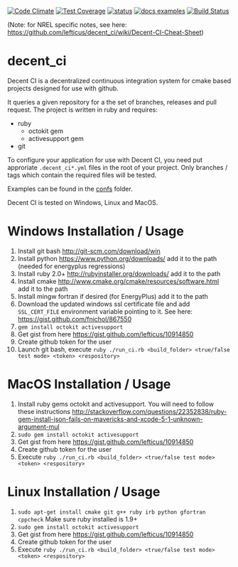 [![Code Climate](https://codeclimate.com/github/lefticus/decent_ci/badges/gpa.svg)](https://codeclimate.com/github/lefticus/decent_ci)
[![Test Coverage](https://codeclimate.com/github/lefticus/decent_ci/badges/coverage.svg)](https://codeclimate.com/github/lefticus/decent_ci)
[![status](https://sourcegraph.com/api/repos/github.com/lefticus/decent_ci/.badges/status.png)](https://sourcegraph.com/github.com/lefticus/decent_ci)
[![docs examples](https://sourcegraph.com/api/repos/github.com/lefticus/decent_ci/.badges/docs-examples.png)](https://sourcegraph.com/github.com/lefticus/decent_ci)
[![Build Status](https://travis-ci.org/lefticus/decent_ci.svg)](https://travis-ci.org/lefticus/decent_ci)

(Note: for NREL specific notes, see here: https://github.com/lefticus/decent_ci/wiki/Decent-CI-Cheat-Sheet)

decent_ci
=========

Decent CI is a decentralized continuous integration system for cmake based projects designed for use with github.

It queries a given repository for a the set of branches, releases and pull request. The project is written in ruby and requires:

- ruby
  - octokit gem
  - activesupport gem
- git

To configure your application for use with Decent CI, you need put approriate `.decent_ci*.yml` files in the root of your project. Only branches / tags which contain the required files will be tested.

Examples can be found in the [confs](confs) folder.

Decent CI is tested on Windows, Linux and MacOS.

# Windows Installation / Usage

 1. Install git bash http://git-scm.com/download/win
 2. Install python https://www.python.org/downloads/ add it to the path (needed for energyplus regressions)
 3. Install ruby 2.0+ http://rubyinstaller.org/downloads/ add it to the path
 4. Install cmake http://www.cmake.org/cmake/resources/software.html add it to the path
 5. Install mingw fortran if desired (for EnergyPlus) add it to the path
 6. Download the updated windows ssl certificate file and add `SSL_CERT_FILE` environment variable pointing to it. See here: https://gist.github.com/fnichol/867550
 7. `gem install octokit activesupport`
 8. Get gist from here https://gist.github.com/lefticus/10914850
 9. Create github token for the user
 10. Launch git bash, execute `ruby ./run_ci.rb <build_folder> <true/false test mode> <token> <respository>`

# MacOS Installation / Usage

 1. Install ruby gems octokit and activesupport. You will need to follow these instructions http://stackoverflow.com/questions/22352838/ruby-gem-install-json-fails-on-mavericks-and-xcode-5-1-unknown-argument-mul
 2. `sudo gem install octokit activesupport`
 3. Get gist from here https://gist.github.com/lefticus/10914850
 4. Create github token for the user
 5. Execute `ruby ./run_ci.rb <build_folder> <true/false test mode> <token> <respository>`

# Linux Installation / Usage

 1. `sudo apt-get install cmake git g++ ruby irb python gfortran cppcheck` Make sure ruby installed is 1.9+
 2. `sudo gem install octokit activesupport`
 3. Get gist from here https://gist.github.com/lefticus/10914850
 4. Create github token for the user
 5. Execute `ruby ./run_ci.rb <build_folder> <true/false test mode> <token> <respository>`




